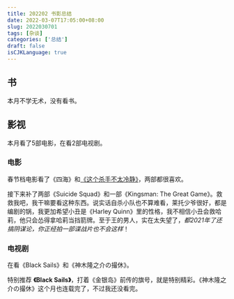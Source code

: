 ```yaml
---
title: 202202 书影总结
date: 2022-03-07T17:05:00+08:00
slug: 2022030701
tags: [杂谈]
categories: ['总结']
draft: false
isCJKLanguage: true
---
```

## 书

本月不学无术，没有看书。

## 影视

本月看了5部电影，在看2部电视剧。

### 电影

春节档电影看了《四海》和[《这个杀手不太冷静》](/posts/2022/02/2022022801/)，两部都很喜欢。

接下来补了两部《Suicide Squad》和一部《Kingsman: The Great Game》。救救我吧，我干嘛要看这种东西。说实话自杀小队也不算难看，莱托少爷很好，都是编剧的锅，我更加希望小丑是《Harley Quinn》里的性格，我不相信小丑会救哈莉，他只会怂得拿哈莉当挡箭牌。至于王的男人，实在太失望了，*都2021年了还搞阴谋论，你正经拍一部谍战片也不会这样*！

### 电视剧

在看《Black Sails》和《神木隆之介の撮休》。

特别推荐 **《Black Sails》**，打着《金银岛》前传的旗号，就是特别精彩。《神木隆之介の撮休》这个月也连载完了，不过我还没看完。
